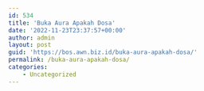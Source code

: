 ```yaml
---
id: 534
title: 'Buka Aura Apakah Dosa'
date: '2022-11-23T23:37:57+00:00'
author: admin
layout: post
guid: 'https://bos.awn.biz.id/buka-aura-apakah-dosa/'
permalink: /buka-aura-apakah-dosa/
categories:
    - Uncategorized
---
```


